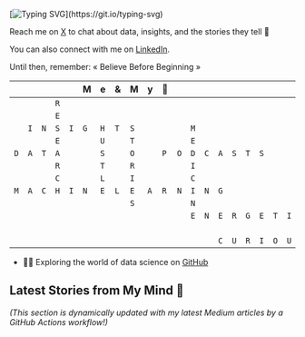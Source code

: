 [![Typing SVG](https://readme-typing-svg.demolab.com?font=Fira+Code&pause=1000&width=435&lines=Holaaaaa+!++I'm+Hazi+Afrid%2C;+a+data+science+student.)](https://git.io/typing-svg)

Reach me on [X](https://x.com/HaziAfrid) to chat about data, insights, and the stories they tell  👋

You can also connect with me on [LinkedIn](https://www.linkedin.com/in/contacthazi/).

Until then, remember:  « Believe Before Beginning » 

|  |  |  |  |  | M | e | & | M | y | 💙 |  |  |  |  |  |  |  |  |  |  |
|---|---|---|---|---|---|---|---|---|---|---|---|---|---|---|---|---|---|---|---|---|
|  |  |  | `R` |  |  |  |  |  |  |  |  |  |  |  |  |  |  |  |  |  |
|  |  |  | `E` |  |  |  |  |  |  |  |  |  |  |  |  |  |  |  |  |  |
|  |`I` | `N` | `S` | `I` | `G` | `H` | `T` | `S` |  |  |  | `M` |  |  |  |  |  |  |  |  |
|  |  |  | `E` |  |  | `U` |  | `T` |  |  |  | `E` |  |  |  |  |  |  |  |  |
| `D` | `A` | `T` | `A` |  |  |`S`  |  | `O` |  | `P` | `O` | `D` | `C` | `A` |` S ` | `T` | `S` |  |  |  |
|  |  |  | `R` |  |  |`T`  |  |  `R`  |  |  |  | `I` |  |  |  |  |  |  |  |  |
|  |  |  | `C` |  |  | `L` |  | `I` |   |  |  | `C` |  |  |  |  |  |  |  |  |
|`M`  | `A` | `C` |`H` | `I` | `N` |  `E`| `L` | `E` | `A` | `R` | `N` | `I` | `N` | `G` |  |  |  |  |  | `F` |
|  |  |  |  |  |  |  |  | `S` |  |  |  | `N` |  |  |  |  |  |  |  | `O` |
|  |  |  |  |  |  |  |  |  |  |  |  | `E` | `N `| `E` | `R` | `G` | `E` | `T` | `I` | `C` |
|  |  |  |  |  |  |  |  |  |  |  |  |  |  |  |  |  |  |  |  |  `U`|
|  |  |  |  |  |  |  |  |  |  |  |  |  |  | `C` | `U` | `R` | `I` | `O` | `U` |  `S`|  


- 👨‍💻 Exploring the world of data science on [GitHub](https://github.com/Masterhazi)

## Latest Stories from My Mind 🧠 

_(This section is dynamically updated with my latest Medium articles by a GitHub Actions workflow!)_ 
